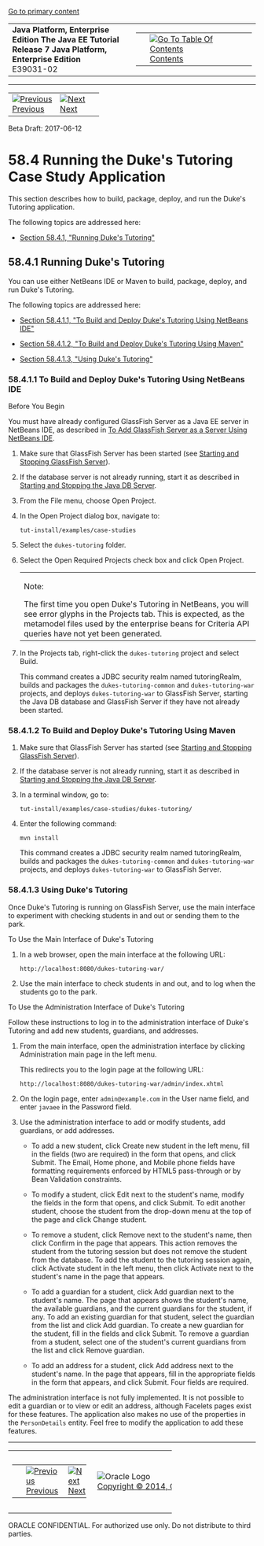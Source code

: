 [Go to primary content](#BEGIN)

<table>
<colgroup>
<col width="50%" />
<col width="50%" />
</colgroup>
<tbody>
<tr class="odd">
<td><strong>Java Platform, Enterprise Edition The Java EE Tutorial</strong><br />
<strong>Release 7 Java Platform, Enterprise Edition</strong><br />
E39031-02</td>
<td><table>
<tbody>
<tr class="odd">
<td> </td>
<td><a href="toc.htm"><img src="../../dcommon/gifs/toc.gif" alt="Go To Table Of Contents" /><br />
<span class="icon">Contents</span></a></td>
</tr>
</tbody>
</table></td>
</tr>
</tbody>
</table>

-----

<table>
<tbody>
<tr class="odd">
<td><a href="dukes-tutoring003.htm"><img src="../../dcommon/gifs/leftnav.gif" alt="Previous" /><br />
<span class="icon">Previous</span></a> </td>
<td><a href="dukes-forest.htm"><img src="../../dcommon/gifs/rightnav.gif" alt="Next" /><br />
<span class="icon">Next</span></a></td>
<td> </td>
</tr>
</tbody>
</table>

Beta Draft: 2017-06-12

# 58.4 Running the Duke's Tutoring Case Study Application

This section describes how to build, package, deploy, and run the Duke's
Tutoring application.

The following topics are addressed here:

  - [Section 58.4.1, "Running Duke's Tutoring"](#GKJOA)

## 58.4.1 Running Duke's Tutoring

You can use either NetBeans IDE or Maven to build, package, deploy, and
run Duke's Tutoring.

The following topics are addressed here:

  - [Section 58.4.1.1, "To Build and Deploy Duke's Tutoring Using
    NetBeans IDE"](#GKJNR)

  - [Section 58.4.1.2, "To Build and Deploy Duke's Tutoring Using
    Maven"](#GKJOG)

  - [Section 58.4.1.3, "Using Duke's Tutoring"](#GKJOC)

### 58.4.1.1 To Build and Deploy Duke's Tutoring Using NetBeans IDE

Before You Begin

You must have already configured GlassFish Server as a Java EE server in
NetBeans IDE, as described in [To Add GlassFish Server as a Server Using
NetBeans IDE](usingexamples001.htm#GIQZL).

1.  Make sure that GlassFish Server has been started (see [Starting and
    Stopping GlassFish Server](usingexamples002.htm#BNADI)).

2.  If the database server is not already running, start it as described
    in [Starting and Stopping the Java DB
    Server](usingexamples004.htm#BNADK).

3.  From the File menu, choose Open Project.

4.  In the Open Project dialog box, navigate to:
    
    ``` oac_no_warn
    tut-install/examples/case-studies
    ```

5.  Select the `dukes-tutoring` folder.

6.  Select the Open Required Projects check box and click Open Project.
    
      
    
    <table>
    <colgroup>
    <col width="100%" />
    </colgroup>
    <tbody>
    <tr class="odd">
    <td><p>Note:</p>
    The first time you open Duke's Tutoring in NetBeans, you will see error glyphs in the <span class="gui-object-action">Projects</span> tab. This is expected, as the metamodel files used by the enterprise beans for Criteria API queries have not yet been generated.</td>
    </tr>
    </tbody>
    </table>
    
      

7.  In the Projects tab, right-click the `dukes-tutoring` project and
    select Build.
    
    This command creates a JDBC security realm named tutoringRealm,
    builds and packages the `dukes-tutoring-common` and
    `dukes-tutoring-war` projects, and deploys `dukes-tutoring-war` to
    GlassFish Server, starting the Java DB database and GlassFish Server
    if they have not already been started.

### 58.4.1.2 To Build and Deploy Duke's Tutoring Using Maven

1.  Make sure that GlassFish Server has started (see [Starting and
    Stopping GlassFish Server](usingexamples002.htm#BNADI)).

2.  If the database server is not already running, start it as described
    in [Starting and Stopping the Java DB
    Server](usingexamples004.htm#BNADK).

3.  In a terminal window, go to:
    
    ``` oac_no_warn
    tut-install/examples/case-studies/dukes-tutoring/
    ```

4.  Enter the following command:
    
    ``` oac_no_warn
    mvn install
    ```
    
    This command creates a JDBC security realm named tutoringRealm,
    builds and packages the `dukes-tutoring-common` and
    `dukes-tutoring-war` projects, and deploys `dukes-tutoring-war` to
    GlassFish Server.

### 58.4.1.3 Using Duke's Tutoring

Once Duke's Tutoring is running on GlassFish Server, use the main
interface to experiment with checking students in and out or sending
them to the park.

To Use the Main Interface of Duke's Tutoring

1.  In a web browser, open the main interface at the following URL:
    
    ``` oac_no_warn
    http://localhost:8080/dukes-tutoring-war/
    ```

2.  Use the main interface to check students in and out, and to log when
    the students go to the park.

To Use the Administration Interface of Duke's Tutoring

Follow these instructions to log in to the administration interface of
Duke's Tutoring and add new students, guardians, and addresses.

1.  From the main interface, open the administration interface by
    clicking Administration main page in the left menu.
    
    This redirects you to the login page at the following URL:
    
    ``` oac_no_warn
    http://localhost:8080/dukes-tutoring-war/admin/index.xhtml
    ```

2.  On the login page, enter `admin@example.com` in the User name field,
    and enter `javaee` in the Password field.

3.  Use the administration interface to add or modify students, add
    guardians, or add addresses.
    
      - To add a new student, click Create new student in the left menu,
        fill in the fields (two are required) in the form that opens,
        and click Submit. The Email, Home phone, and Mobile phone fields
        have formatting requirements enforced by HTML5 pass-through or
        by Bean Validation constraints.
    
      - To modify a student, click Edit next to the student's name,
        modify the fields in the form that opens, and click Submit. To
        edit another student, choose the student from the drop-down menu
        at the top of the page and click Change student.
    
      - To remove a student, click Remove next to the student's name,
        then click Confirm in the page that appears. This action removes
        the student from the tutoring session but does not remove the
        student from the database. To add the student to the tutoring
        session again, click Activate student in the left menu, then
        click Activate next to the student's name in the page that
        appears.
    
      - To add a guardian for a student, click Add guardian next to the
        student's name. The page that appears shows the student's name,
        the available guardians, and the current guardians for the
        student, if any. To add an existing guardian for that student,
        select the guardian from the list and click Add guardian. To
        create a new guardian for the student, fill in the fields and
        click Submit. To remove a guardian from a student, select one of
        the student's current guardians from the list and click Remove
        guardian.
    
      - To add an address for a student, click Add address next to the
        student's name. In the page that appears, fill in the
        appropriate fields in the form that appears, and click Submit.
        Four fields are required.

The administration interface is not fully implemented. It is not
possible to edit a guardian or to view or edit an address, although
Facelets pages exist for these features. The application also makes no
use of the properties in the `PersonDetails` entity. Feel free to modify
the application to add these features.

-----

<table style="width:66%;">
<colgroup>
<col width="33%" />
<col width="0%" />
<col width="33%" />
</colgroup>
<tbody>
<tr class="odd">
<td><table style="width:96%;">
<colgroup>
<col width="0%" />
<col width="48%" />
<col width="48%" />
</colgroup>
<tbody>
<tr class="odd">
<td> </td>
<td><a href="dukes-tutoring003.htm"><img src="../../dcommon/gifs/leftnav.gif" alt="Previous" /><br />
<span class="icon">Previous</span></a> </td>
<td><a href="dukes-forest.htm"><img src="../../dcommon/gifs/rightnav.gif" alt="Next" /><br />
<span class="icon">Next</span></a></td>
</tr>
</tbody>
</table></td>
<td><img src="../../dcommon/gifs/oracle.gif" alt="Oracle Logo" class="copyrightlogo" /> <a href="../../dcommon/html/cpyr.htm"><br />
<span class="copyrightlogo">Copyright © 2014, Oracle and/or its affiliates. All rights reserved.</span></a></td>
<td><table>
<tbody>
<tr class="odd">
<td> </td>
<td><a href="toc.htm"><img src="../../dcommon/gifs/toc.gif" alt="Go To Table Of Contents" /><br />
<span class="icon">Contents</span></a></td>
</tr>
</tbody>
</table></td>
</tr>
</tbody>
</table>

ORACLE CONFIDENTIAL. For authorized use only. Do not distribute to third parties.
